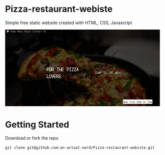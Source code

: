 # Pizza-restaurant-webiste

Simple free static website created with HTML, CSS, Javascript

![Alt text](image.png)

# Getting Started

Download or fork the repo

```
git clone git@github.com:an-actual-nerd/Pizza-restaurant-webiste.git
```